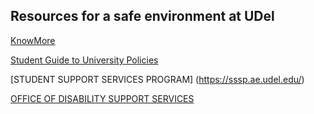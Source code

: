 ## Resources for a safe environment at UDel

[KnowMore](https://sites.udel.edu/sexualmisconduct/)

[Student Guide to University Policies](http://www1.udel.edu/stuguide/18-19/index.html)

[STUDENT SUPPORT SERVICES PROGRAM] (https://sssp.ae.udel.edu/)

[OFFICE OF DISABILITY SUPPORT SERVICES](https://sites.udel.edu/dss/)

